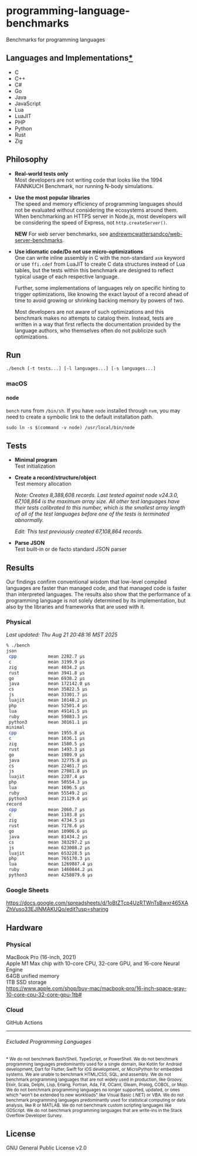 # programming-language-benchmarks
Benchmarks for programming languages

## Languages and Implementations[*](#excluded-programming-languages)
* C
* C++
* C#
* Go
* Java
* JavaScript
* Lua
* LuaJIT
* PHP
* Python
* Rust
* Zig

## Philosophy
* **Real-world tests only**  
  Most developers are not writing code that looks like the 1994 FANNKUCH
  Benchmark, nor running N-body simulations.
* **Use the most popular libraries**  
  The speed and memory efficiency of programming languages should not be
  evaluated without considering the ecosystems around them. When benchmarking
  an HTTPS server in Node.js, most developers will be considering the speed of
  Express, not `http.createServer()`.

  **NEW** For web server benchmarks, see
  [andrewmcwattersandco/web-server-benchmarks][1].
* **Use idiomatic code/Do not use micro-optimizations**  
  One can write inline assembly in C with the non-standard `asm` keyword or use
  `ffi.cdef` from LuaJIT to create C data structures instead of Lua tables, but
  the tests within this benchmark are designed to reflect typical usage of each
  respective language.

  Further, some implementations of languages rely on specific hinting to
  trigger optimizations, like knowing the exact layout of a record ahead of
  time to avoid growing or shrinking backing memory by powers of two.

  Most developers are not aware of such optimizations and this benchmark makes
  no attempts to catalog them. Instead, tests are written in a way that first
  reflects the documentation provided by the language authors, who themselves
  often do not publicize such optimizations.

## Run
```sh
./bench [-t tests...] [-l languages...] [-s languages...]
```

### macOS
#### node
`bench` runs from `/bin/sh`. If you have `node` installed through `nvm`, you may
need to create a symbolic link to the default installation path.
```
sudo ln -s $(command -v node) /usr/local/bin/node
```

## Tests
* **Minimal program**  
  Test initialization
* **Create a record/structure/object**  
  Test memory allocation

  _Note: Creates 8,388,608 records. Last tested against node v24.3.0, 67,108,864
  is the maximum array size. All other test languages have their tests
  calibrated to this number, which is the smallest array length of all of the
  test languages before one of the tests is terminated abnormally._

  _Edit: This test previously created 67,108,864 records._
* **Parse JSON**  
  Test built-in or de facto standard JSON parser

## Results
Our findings confirm conventional wisdom that low-level compiled languages are
faster than managed code, and that managed code is faster than interpreted
languages. The results also show that the performance of a programming language
is not solely determined by its implementation, but also by the libraries and
frameworks that are used with it.

### Physical
*Last updated: Thu Aug 21 20:48:16 MST 2025*
```sh
% ./bench
json
 cpp            mean 2282.7 µs	
 c              mean 3199.9 µs	
 zig            mean 4034.2 µs	
 rust           mean 3941.8 µs	
 go             mean 6938.2 µs	
 java           mean 172142.0 µs	
 cs             mean 35822.5 µs	
 js             mean 33301.7 µs	
 luajit         mean 10148.2 µs	
 php            mean 52501.4 µs	
 lua            mean 49141.5 µs	
 ruby           mean 59083.3 µs	
 python3        mean 30161.1 µs	
minimal
 cpp            mean 1955.8 µs	
 c              mean 1036.1 µs	
 zig            mean 1580.5 µs	
 rust           mean 1493.3 µs	
 go             mean 1989.9 µs	
 java           mean 32775.8 µs	
 cs             mean 22461.7 µs	
 js             mean 27081.8 µs	
 luajit         mean 2207.4 µs	
 php            mean 50554.3 µs	
 lua            mean 1696.5 µs	
 ruby           mean 55549.2 µs	
 python3        mean 21129.0 µs	
record
 cpp            mean 2060.7 µs	
 c              mean 1103.8 µs	
 zig            mean 4734.5 µs	
 rust           mean 7178.6 µs	
 go             mean 10906.6 µs	
 java           mean 81434.2 µs	
 cs             mean 383297.2 µs	
 js             mean 623008.2 µs	
 luajit         mean 653228.5 µs	
 php            mean 765170.3 µs	
 lua            mean 1269887.4 µs	
 ruby           mean 1460844.2 µs	
 python3        mean 4258079.6 µs	
```

### Google Sheets
https://docs.google.com/spreadsheets/d/1oBtZTcp4UzRTWnTsBwxr465XAZhVuso33EJINMAKUQo/edit?usp=sharing

## Hardware
### Physical
MacBook Pro (16-inch, 2021)  
Apple M1 Max chip with 10-core CPU, 32-core GPU, and 16-core Neural Engine  
64GB unified memory  
1TB SSD storage  
https://www.apple.com/shop/buy-mac/macbook-pro/16-inch-space-gray-10-core-cpu-32-core-gpu-1tb#

### Cloud
GitHub Actions

* * *

###### Excluded Programming Languages
<sub>\* We do not benchmark Bash/Shell, TypeScript, or PowerShell. We do not
benchmark programming languages predominantly used for a single domain, like
Kotlin for Android development, Dart for Flutter, Swift for iOS development, or
MicroPython for embedded systems. We are unable to benchmark HTML/CSS, SQL, and
assembly. We do not benchmark programming languages that are not widely used in
production, like Groovy, Elixir, Scala, Delphi, Lisp, Erlang, Fortran, Ada, F#,
OCaml, Gleam, Prolog, COBOL, or Mojo. We do not benchmark programming languages
no longer supported, updated, or ones which "won't be extended to new workloads"
like Visual Basic (.NET) or VBA. We do not benchmark programming languages
predominantly used for statistical computing or data analysis, like R or MATLAB.
We do not benchmark custom scripting languages like GDScript. We do not
benchmark programming languages that are write-ins in the Stack Overflow
Developer Survey.</sub>

## License
GNU General Public License v2.0

[1]: https://github.com/andrewmcwattersandco/web-server-benchmarks
